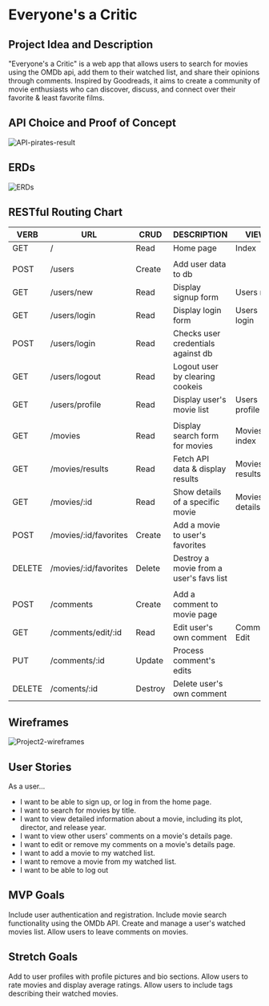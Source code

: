 # Everyone's a Critic
## Project Idea and Description
"Everyone's a Critic" is a web app that allows users to search for movies using the OMDb api, add them to their watched list, and share their opinions through comments. Inspired by Goodreads, it aims to create a community of movie enthusiasts who can discover, discuss, and connect over their favorite & least favorite films.

## API Choice and Proof of Concept
![API-pirates-result](https://i.imgur.com/OFUgzXu.png)


## ERDs
![ERDs](https://i.imgur.com/Hts7g7x.png)


## RESTful Routing Chart
| VERB   | URL                   | CRUD    | DESCRIPTION                             | VIEW           |
| ------ | --------------------- | ------- | --------------------------------------- | -------------- |
| GET    | /                     | Read    | Home page                               | Index          |
|        |                       |         |                                         |                |
| POST   | /users                | Create  | Add user data to db                     |                |
| GET    | /users/new            | Read    | Display signup form                     | Users new      |
| GET    | /users/login          | Read    | Display login form                      | Users login    |
| POST   | /users/login          | Read    | Checks user credentials against db      |                |
| GET    | /users/logout         | Read    | Logout user by clearing cookeis         |                |
| GET    | /users/profile        | Read    | Display user's movie list               | Users profile  |
|        |                       |         |                                         |                |
| GET    | /movies               | Read    | Display search form for movies          | Movies index   |
| GET    | /movies/results       | Read    | Fetch API data & display results        | Movies results |
| GET    | /movies/:id           | Read    | Show details of a specific movie        | Movies details |
| POST   | /movies/:id/favorites | Create  | Add a movie to user's favorites         |                |
| DELETE | /movies/:id/favorites | Delete  | Destroy a movie from a user's favs list |                |
|        |                       |         |                                         |                |
| POST   | /comments             | Create  | Add a comment to movie page             |                |
| GET    | /comments/edit/:id    | Read    | Edit user's own comment                 | Comments Edit  |
| PUT    | /comments/:id         | Update  | Process comment's edits                 |                |
| DELETE | /coments/:id          | Destroy | Delete user's own comment               |                |               |                |


## Wireframes
![Project2-wireframes](https://i.imgur.com/fkJZOYU.jpg)


## User Stories
As a user...
+ I want to be able to sign up, or log in from the home page.
+ I want to search for movies by title.
+ I want to view detailed information about a movie, including its plot, director, and release year.
+ I want to view other users' comments on a movie's details page.
+ I want to edit or remove my comments on a movie's details page.
+ I want to add a movie to my watched list.
+ I want to remove a movie from my watched list.
+ I want to be able to log out

## MVP Goals
Include user authentication and registration.
Include movie search functionality using the OMDb API.
Create and manage a user's watched movies list.
Allow users to leave comments on movies.

## Stretch Goals
Add to user profiles with profile pictures and bio sections.
Allow users to rate movies and display average ratings.
Allow users to include tags describing their watched movies.

